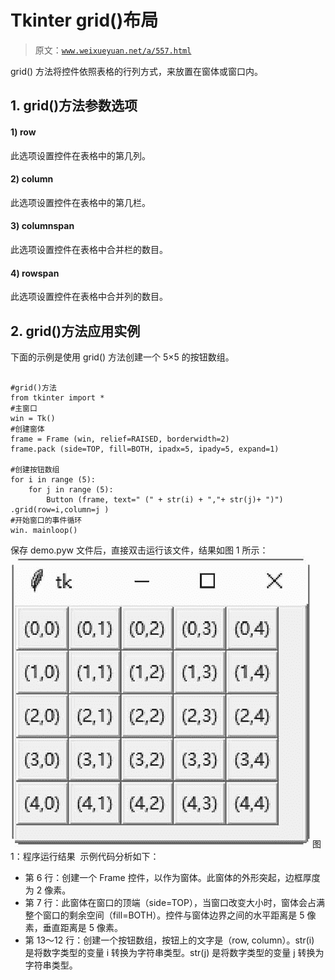 # Tkinter grid()布局

> 原文：[`www.weixueyuan.net/a/557.html`](http://www.weixueyuan.net/a/557.html)

grid() 方法将控件依照表格的行列方式，来放置在窗体或窗口内。

## 1\. grid()方法参数选项

#### 1) row

此选项设置控件在表格中的第几列。

#### 2) column

此选项设置控件在表格中的第几栏。

#### 3) columnspan

此选项设置控件在表格中合并栏的数目。

#### 4) rowspan

此选项设置控件在表格中合并列的数目。

## 2\. grid()方法应用实例

下面的示例是使用 grid() 方法创建一个 5×5 的按钮数组。

```

#grid()方法
from tkinter import *
#主窗口
win = Tk()
#创建窗体
frame = Frame (win, relief=RAISED, borderwidth=2)
frame.pack (side=TOP, fill=BOTH, ipadx=5, ipady=5, expand=1)

#创建按钮数组
for i in range (5):
    for j in range (5):
        Button (frame, text=" (" + str(i) + ","+ str(j)+ ")") .grid(row=i,column=j )
#开始窗口的事件循环
win. mainloop()
```

保存 demo.pyw 文件后，直接双击运行该文件，结果如图 1 所示：![程序运行结果](img/a6bce380b64e8c9e6f284568595e9c8d.png)
图 1：程序运行结果
 示例代码分析如下：

*   第 6 行：创建一个 Frame 控件，以作为窗体。此窗体的外形突起，边框厚度为 2 像素。
*   第 7 行：此窗体在窗口的顶端（side=TOP），当窗口改变大小时，窗体会占满整个窗口的剩余空间（fill=BOTH）。控件与窗体边界之间的水平距离是 5 像素，垂直距离是 5 像素。
*   第 13～12 行：创建一个按钮数组，按钮上的文字是（row, column）。str(i) 是将数字类型的变量 i 转换为字符串类型。str(j) 是将数字类型的变量 j 转换为字符串类型。